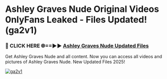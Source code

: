 # Ashley Graves Nude Original Videos 0nlyFans Leaked - Files Updated! (ga2v1)

<h3>🔴 CLICK HERE 🌐==►► <a href="https://tinyurl.com/yrmya6cz" rel="nofollow">Ashley Graves Nude Updated Files</a></h3>

Get Ashley Graves Nude and all content. Now you can access all videos and pictures of Ashley Graves Nude. New Updated Files 2025!

[![ga2v1](https://i.imgur.com/FMdXYCs.gif)](https://tinyurl.com/yrmya6cz)
